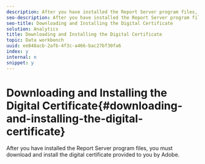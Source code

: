 ```yaml
---
description: After you have installed the Report Server program files, you must download and install the digital certificate provided to you by Adobe.
seo-description: After you have installed the Report Server program files, you must download and install the digital certificate provided to you by Adobe.
seo-title: Downloading and Installing the Digital Certificate
solution: Analytics
title: Downloading and Installing the Digital Certificate
topic: Data workbench
uuid: ee848acb-2afb-4f3c-a466-bac27bf30fa6
index: y
internal: n
snippet: y
---
```


# Downloading and Installing the Digital Certificate{#downloading-and-installing-the-digital-certificate}

After you have installed the Report Server program files, you must download and install the digital certificate provided to you by Adobe.

